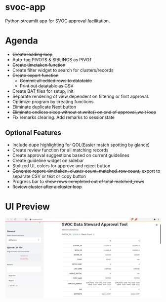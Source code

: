 # svoc-app
Python streamlit app for SVOC approval facilitation. 

# Agenda
* ~~Create loading loop~~
* ~~Auto-tag PIVOTS & SIBLINGS as PIVOT~~
* ~~Create timetaken function~~
* Create filter widget to search for clusters/records
* ~~Create export function~~
    * ~~Commit all edited rows to datatable~~
    * ~~Print out datatable as CSV~~
* Create BAT files for setup, init
* Separate rendering of view dependent on filtering or first approval.
* Optimize program by creating functions
* Eliminate duplicate Next button
* ~~Eliminate endless sleep without st.write() on end of approval_wait loop~~
* Fix remarks clearing. Add remarks to sessionstate

## Optional Features
* Include dupe highlighting for QOL(Easier match spotting by glance)
* Create review function for all matching records
* Create approval suggestions based on current guidelines
* Create guideline widget on sidebar
* Stylized UI, colors for approve and reject button
* ~~Generate report: timetaken, cluster count, matched_row count;~~ export to separate CSV or text or copy button
* Progress bar to ~~show rows completed out of total matched_rows~~
* ~~Review cluster after a cluster loop~~

# UI Preview
![](img/Approval_UI.15.JPG)
